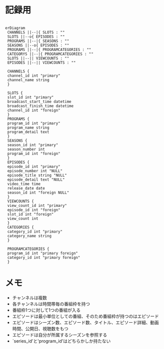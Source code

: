 # 記録用

```mermaid

erDiagram
 CHANNELS ||--|{ SLOTS : ""
 SLOTS ||--o{ EPISODES : ""
 PROGRAMS ||--|{ SEASONS : ""
 SEASONS ||--o{ EPISODES : ""
 PROGRAMS ||--|{ PROGRAMCATEGORIES : ""
 CATEGORYS ||--|{ PROGRAMCATEGORIES : ""
 SLOTS ||--|| VIEWCOUNTS : ""
 EPISODES ||--|| VIEWCOUNTS : ""

 CHANNELS {
 channel_id int "primary"
 channel_name string 
 }

 SLOTS {
 slot_id int "primary"
 broadcast_start_time datetime
 broadcast_finish_time datetime
 channel_id int "foreign"
 }
 PROGRAMS {
 program_id int "primary"
 program_name string
 program_detail text
 }
 SEASONS {
 season_id int "primary"
 season_number int
 program_id int "foreign"
 }
 EPISODES {
 episode_id int "primary"
 episode_number int "NULL"
 episode_title string "NULL"
 episode_detail text "NULL"
 video_time time
 release_date date
 season_id int "foreign NULL"
 }
 VIEWCOUNTS {
 view_count_id int "primary"
 episode_id int "foreign"
 slot_id int "foreign"
 view_count int
 }
 CATEGORIES {
 category_id int "primary"
 category_name string
 }
 
 PROGRAMCATEGORIES {
 program_id int "primary foreign"
 category_id int "primary foreign"
 }

```

# メモ
* チャンネルは複数
* 各チャンネルは時間帯毎の番組枠を持つ
* 番組枠1つに対して1つの番組が入る
* エピソードは最小単位としての番組、そのため番組枠が持つのはエピソード
* エピソードはシーズン数、エピソード数、タイトル、エピソード詳細、動画時間、公開日、視聴数をもつ
* エピソードは自分が所属するシーズンを参照する
* `series_id'と'program_id'はどちらかしか持たない

